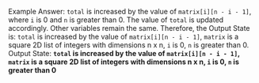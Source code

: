 Example Answer: 
`total` is increased by the value of `matrix[i][n - i - 1]`, where `i` is 0 and `n` is greater than 0. The value of `total` is updated accordingly. Other variables remain the same. Therefore, the Output State is: `total` is increased by the value of `matrix[i][n - i - 1]`, `matrix` is a square 2D list of integers with dimensions n x n, `i` is 0, `n` is greater than 0.
Output State: **`total` is increased by the value of `matrix[i][n - i - 1]`, `matrix` is a square 2D list of integers with dimensions n x n, `i` is 0, `n` is greater than 0**